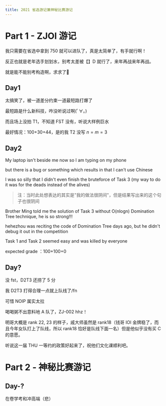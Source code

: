 ```yaml
---
title: 2021 省选游记兼神秘比赛游记
---
```


# Part 1 - ZJOI 游记

我只需要在省选中拿到 750 就可以进队了，真是太简单了，有手就行啊！

反正也就是老年选手划划水，别考太差被【】D 就行了，来年再战来年再战。

就是能不能别考构造啊，求求了&#x1f64f;

<!--0. 越走越是觉得无力啊。矛盾，太矛盾了，我无时无刻不在反驳我自己。这样的争斗最终能否有答案？我在等待。-->

<!--FUCK:0. 乐了，缝合怪又出来跳了-->

<!--1. 如果有信仰可以皈依，可以停止无休无止进展缓慢的思考和辩论，会是好事吗？-->

<!--2. 这样的挣扎真能最终开出美丽的花朵吗？还是说这是死路呢？-->

<!--3. 我做的对吗？-->

<!--4. 我认为邪恶的人邪恶吗？我认为善良的人善良吗？-->

<!--RE:4. 我受的蒙蔽比那些我认为被蒙蔽的人少吗？还是我已走入某种死路而不自知？-->

<!--RE:RE:4. 我的思考比那些人高贵吗？-->

<!--5.努力和坚持是否总有结果？"你的勇敢无人知晓，你的坚持引人发笑。"-->

<!--RE:5. 我能"努力和坚持"吗？"努力和坚持"是某种天赋的能力吗？-->

<!--FUCK:RE:5. 多少沾点吧，自己不努力还能怪天可真牛脾-->

<!--FUCK:FUCK:RE:5. 还不是意志力，还不是不努力😅-->

<!--RE:1. 思考的深刻和现实的成功，哪个更重要？-->

<!--FUCK:RE:1. 人可以不思考，但不可以不生活。-->

<!--6. 政治信仰是什么？它和宗教信仰区别何在？-->

<!--RE:6. 选择何种政治信仰？-->

<!--RE:RE:6. 为更大的人类善服务是否有意义？其他的生活是否没有意义？-->

<!--RE:3. 我幸运吗？我成功吗？这是否是一个励志故事？-->

<!--FUCK:RE:3. 你只是运气好。-->

<!--FUCK:RE:3. 你只是运气差。-->

<!--7. 有些东西高于其他的快乐。"理智"和它的运用是至高无上的。-->

<!--PS. 脑部压迫感似乎消失了。-->

<!--RE:(RE:4.)&&7. 那些我认为受蒙蔽的人是否拥有和我同样的理智，或者恰当地运用了它们的理智？为什么它们会有如此错乱的观念？-->

<!--RE:(RE:(RE:4.)&&7.)&&1. 这是否就是停止思考的后果？-->

<!--RE:RE:3. 我是否受到了不公正的对待？-->

<!--RE:(RE:RE:3.)&&(RE:6.) 我能否改变它？-->

<!--RE:(RE:5.)&&(RE:1.) 我是残疾的吗？-->

<!--FUCK:(RE:4.)&&4. 那他妈绝对是令人恶心。我都怀疑它们是不是真的有任何理解能力。-->

<!--RE:FUCK:(RE:4.)&&4. 我.绝.对.不.希.望.变.成.那.样.的.人.-->

<!--RE:RE:FUCK:(RE:4.)&&4. 为什么它们全都一个样？这是某种命中注定吗？我决不能停止思考。-->

## Day1

太搞笑了，被一道差分约束一道最短路打爆了

最短路是什么新科技，咋没听说过啊(ﾟ∀。)

而且场上没拍 T1，不知道 FST 没有，听说大样例巨水

最好情况：100+30+44，是的我 T2 没写 $n=m=3$

## Day2

My laptop isn't beside me now so I am typing on my phone

but there is a bug or something which results in that I can't use Chinese

I was so silly that I didn't even finish the bruteforce of Task 3 (my way to do it was for the deads instead of the alives)

> 注：当时此处想表达的其实是"我的做法很阴间"，但是结果写出来的这个句子也很阴间

Brother Ming told me the solution of Task 3 without O(nlogn) Domination Tree technique, he is so strong!!!

hehezhou was reciting the code
 of Domination Tree days ago, but he didn't debug it out in the competition

Task 1 and Task 2 seemed easy and was killed by everyone

expected grade ：100+100+0

## Day?

没 fst，D2T3 还捞了 5 分

我 D2T3 打得合理一点就上队线了/fn

可惜 NOIP 属实太拉

喝喝粥不出意料地 A 队了，ZJ-002 hhz！

明哥大概是 rank 22, 23 的样子，戚大师虽然是 rank18（钱哥 IOI 金牌稳了，而且今年女队打上了队线，所以 rank18 恰好是队线下面一名）但是他似乎没有买 C 的意愿。

听说这一届 THU 一等约的政策好起来了，祝他们文化课顺利吧。

# Part 2 - 神秘比赛游记

## Day-?

在卷学考和冲高端（悲）